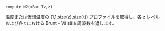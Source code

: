 ```
compute_N2(xBar_Tv,z)
```

温度または仮想温度の (1,1,size(z),size(t)) プロファイルを取得し、各 z レベルおよび各 t における Brunt - Väisälä 周波数を返します。
